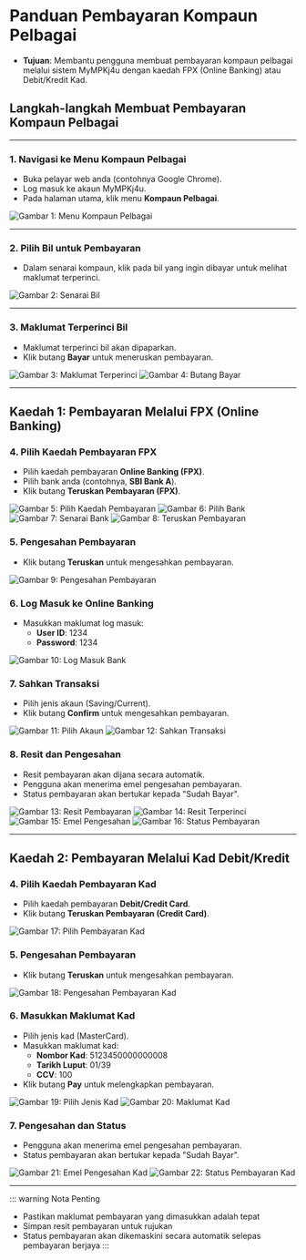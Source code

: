 # Panduan Pembayaran Kompaun Pelbagai

- **Tujuan**: Membantu pengguna membuat pembayaran kompaun pelbagai melalui sistem MyMPKj4u dengan kaedah FPX (Online Banking) atau Debit/Kredit Kad.

## Langkah-langkah Membuat Pembayaran Kompaun Pelbagai

---

### 1. **Navigasi ke Menu Kompaun Pelbagai**
   - Buka pelayar web anda (contohnya Google Chrome).
   - Log masuk ke akaun MyMPKj4u.
   - Pada halaman utama, klik menu **Kompaun Pelbagai**.

   ![Gambar 1: Menu Kompaun Pelbagai](./image/pembayaran-kompaun-pelbagai/image1.jpg)

---

### 2. **Pilih Bil untuk Pembayaran**
   - Dalam senarai kompaun, klik pada bil yang ingin dibayar untuk melihat maklumat terperinci.

   ![Gambar 2: Senarai Bil](./image/pembayaran-kompaun-pelbagai/image2.jpg)

---

### 3. **Maklumat Terperinci Bil**
   - Maklumat terperinci bil akan dipaparkan.
   - Klik butang **Bayar** untuk meneruskan pembayaran.

   ![Gambar 3: Maklumat Terperinci](./image/pembayaran-kompaun-pelbagai/image3.jpg)
   ![Gambar 4: Butang Bayar](./image/pembayaran-kompaun-pelbagai/image4.jpg)

---

## **Kaedah 1: Pembayaran Melalui FPX (Online Banking)**

### 4. **Pilih Kaedah Pembayaran FPX**
   - Pilih kaedah pembayaran **Online Banking (FPX)**.
   - Pilih bank anda (contohnya, **SBI Bank A**).
   - Klik butang **Teruskan Pembayaran (FPX)**.

   ![Gambar 5: Pilih Kaedah Pembayaran](./image/pembayaran-kompaun-pelbagai/image5.jpg)
   ![Gambar 6: Pilih Bank](./image/pembayaran-kompaun-pelbagai/image6.jpg)
   ![Gambar 7: Senarai Bank](./image/pembayaran-kompaun-pelbagai/image7.jpg)
   ![Gambar 8: Teruskan Pembayaran](./image/pembayaran-kompaun-pelbagai/image8.jpg)

### 5. **Pengesahan Pembayaran**
   - Klik butang **Teruskan** untuk mengesahkan pembayaran.

   ![Gambar 9: Pengesahan Pembayaran](./image/pembayaran-kompaun-pelbagai/image9.jpg)

### 6. **Log Masuk ke Online Banking**
   - Masukkan maklumat log masuk:
     - **User ID**: 1234
     - **Password**: 1234

   ![Gambar 10: Log Masuk Bank](./image/pembayaran-kompaun-pelbagai/image10.jpg)

### 7. **Sahkan Transaksi**
   - Pilih jenis akaun (Saving/Current).
   - Klik butang **Confirm** untuk mengesahkan pembayaran.

   ![Gambar 11: Pilih Akaun](./image/pembayaran-kompaun-pelbagai/image11.jpg)
   ![Gambar 12: Sahkan Transaksi](./image/pembayaran-kompaun-pelbagai/image12.jpg)

### 8. **Resit dan Pengesahan**
   - Resit pembayaran akan dijana secara automatik.
   - Pengguna akan menerima emel pengesahan pembayaran.
   - Status pembayaran akan bertukar kepada "Sudah Bayar".

   ![Gambar 13: Resit Pembayaran](./image/pembayaran-kompaun-pelbagai/image13.jpg)
   ![Gambar 14: Resit Terperinci](./image/pembayaran-kompaun-pelbagai/image14.jpg)
   ![Gambar 15: Emel Pengesahan](./image/pembayaran-kompaun-pelbagai/image15.jpg)
   ![Gambar 16: Status Pembayaran](./image/pembayaran-kompaun-pelbagai/image16.jpg)

---

## **Kaedah 2: Pembayaran Melalui Kad Debit/Kredit**

### 4. **Pilih Kaedah Pembayaran Kad**
   - Pilih kaedah pembayaran **Debit/Credit Card**.
   - Klik butang **Teruskan Pembayaran (Credit Card)**.

   ![Gambar 17: Pilih Pembayaran Kad](./image/pembayaran-kompaun-pelbagai/image17.jpg)

### 5. **Pengesahan Pembayaran**
   - Klik butang **Teruskan** untuk mengesahkan pembayaran.

   ![Gambar 18: Pengesahan Pembayaran Kad](./image/pembayaran-kompaun-pelbagai/image18.jpg)

### 6. **Masukkan Maklumat Kad**
   - Pilih jenis kad (MasterCard).
   - Masukkan maklumat kad:
     - **Nombor Kad**: 5123450000000008
     - **Tarikh Luput**: 01/39
     - **CCV**: 100
   - Klik butang **Pay** untuk melengkapkan pembayaran.

   ![Gambar 19: Pilih Jenis Kad](./image/pembayaran-kompaun-pelbagai/image19.jpg)
   ![Gambar 20: Maklumat Kad](./image/pembayaran-kompaun-pelbagai/image20.jpg)

### 7. **Pengesahan dan Status**
   - Pengguna akan menerima emel pengesahan pembayaran.
   - Status pembayaran akan bertukar kepada "Sudah Bayar".

   ![Gambar 21: Emel Pengesahan Kad](./image/pembayaran-kompaun-pelbagai/image21.jpg)
   ![Gambar 22: Status Pembayaran Kad](./image/pembayaran-kompaun-pelbagai/image22.jpg)

---

::: warning Nota Penting
- Pastikan maklumat pembayaran yang dimasukkan adalah tepat
- Simpan resit pembayaran untuk rujukan
- Status pembayaran akan dikemaskini secara automatik selepas pembayaran berjaya
::: 
